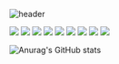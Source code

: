 ![header](https://capsule-render.vercel.app/api?type=venom&color=gradient&height=300&section=header&text=Welcome%20to-nl-yooodleee's%20Github!%20%F0%9F%A4%97)

<img src="https://img.shields.io/badge/Python-3776AB?style=flat-square&logo=Python&logoColor=white"/>
<img src="https://img.shields.io/badge/C++-00599C?style=flat-square&logo=C++&logoColor=white"/>
<img src="https://img.shields.io/badge/C-A8B9CC?style=flat-square&logo=C&logoColor=white"/>
<img src="https://img.shields.io/badge/PyTorch-EE4C2C?style=flat-square&logo=PyTorch&logoColor=white"/>
<img src="https://img.shields.io/badge/TensorFlow-FF6F00?style=flat-square&logo=TensorFlow&logoColor=white"/>
<img src="https://img.shields.io/badge/Scikit-learn-F7931E?style=flat-square&logo=Scikit-learn&logoColor=white"/>
<img src="https://img.shields.io/badge/NumPy-013243?style=flat-square&logo=NumPy&logoColor=white"/>
<img src="https://img.shields.io/badge/Jupyter-F37626?style=flat-square&logo=Jupyter&logoColor=white"/>
<img src="https://img.shields.io/badge/GitHub-181717?style=flat-square&logo=GitHub&logoColor=white"/>

![Anurag's GitHub stats](https://github-readme-stats.vercel.app/api?username=yooodleee&show_icons=true&theme=transparent)
